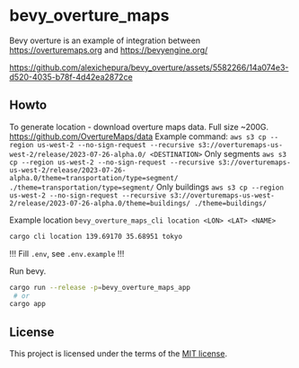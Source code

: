# bevy_overture_maps
Bevy overture is an example of integration between <https://overturemaps.org> and <https://bevyengine.org/>

https://github.com/alexichepura/bevy_overture/assets/5582266/14a074e3-d520-4035-b78f-4d42ea2872ce

## Howto
To generate location - download overture maps data. Full size ~200G.
https://github.com/OvertureMaps/data
Example command: `aws s3 cp --region us-west-2 --no-sign-request --recursive s3://overturemaps-us-west-2/release/2023-07-26-alpha.0/ <DESTINATION>`
Only segments `aws s3 cp --region us-west-2 --no-sign-request --recursive s3://overturemaps-us-west-2/release/2023-07-26-alpha.0/theme=transportation/type=segment/ ./theme=transportation/type=segment/`
Only buildings `aws s3 cp --region us-west-2 --no-sign-request --recursive s3://overturemaps-us-west-2/release/2023-07-26-alpha.0/theme=buildings/ ./theme=buildings/`

Example location
`bevy_overture_maps_cli location <LON> <LAT> <NAME>`
```sh
cargo cli location 139.69170 35.68951 tokyo
```

!!! Fill `.env`, see `.env.example` !!!

Run bevy.
```sh
cargo run --release -p=bevy_overture_maps_app
 # or
cargo app
```

## License

This project is licensed under the terms of the
[MIT license](/LICENSE-MIT).
